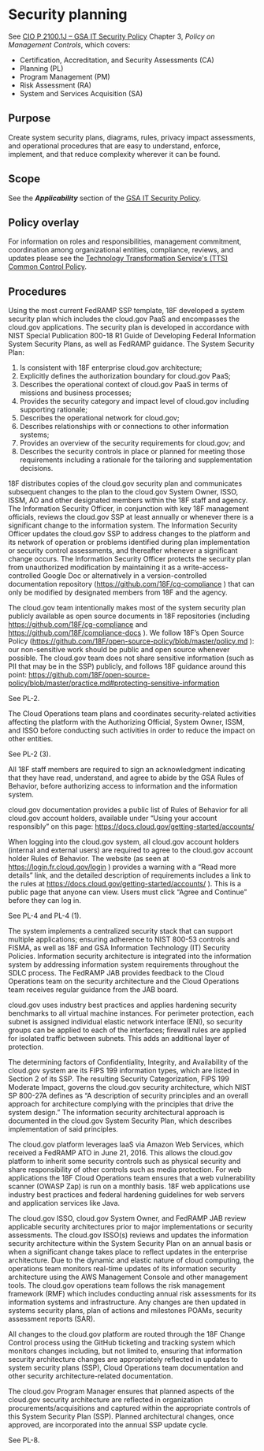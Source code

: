 # Security planning

See [CIO P 2100.1J – GSA IT Security Policy](http://www.gsa.gov/portal/mediaId/129634/fileName/CIO_21001J_CHGE_1_GSA_Information_Technology_(IT)_Security_Policy_(Posted_Version_4-28-2016).action) Chapter 3, _Policy on Management Controls_, which covers:

* Certification, Accreditation, and Security Assessments (CA)
* Planning (PL)
* Program Management (PM)
* Risk Assessment (RA)
* System and Services Acquisition (SA)

## Purpose

Create system security plans, diagrams, rules, privacy impact assessments, and operational procedures that are easy to understand, enforce, implement, and that reduce complexity wherever it can be found. 

## Scope

See the **_Applicability_** section of the [GSA IT Security Policy](http://www.gsa.gov/portal/mediaId/129634/fileName/CIO_21001J_CHGE_1_GSA_Information_Technology_(IT)_Security_Policy_(Posted_Version_4-28-2016).action).

## Policy overlay

For information on roles and responsibilities, management commitment, coordination among organizational entities, compliance, reviews, and updates please see the [Technology Transformation Service's (TTS) Common Control Policy](https://github.com/18F/compliance-docs/blob/master/TTS-Common-Control-Policy.md).

## Procedures

Using the most current FedRAMP SSP template, 18F developed a system security plan which includes the cloud.gov PaaS and encompasses the cloud.gov applications. The security plan is developed in accordance with NIST Special Publication 800-18 R1 Guide of Developing Federal Information System Security Plans, as well as FedRAMP guidance. The System Security Plan: 

1.	Is consistent with 18F enterprise cloud.gov architecture; 
2.	Explicitly defines the authorization boundary for cloud.gov PaaS; 
3.	Describes the operational context of cloud.gov PaaS in terms of missions and business processes; 
4.	Provides the security category and impact level of cloud.gov including supporting rationale; 
5.	Describes the operational network for cloud.gov; 
6.	Describes relationships with or connections to other information systems; 
7.	Provides an overview of the security requirements for cloud.gov; and 
8.	Describes the security controls in place or planned for meeting those requirements including a rationale for the tailoring and supplementation decisions. 

18F distributes copies of the cloud.gov security plan and communicates subsequent changes to the plan to the cloud.gov System Owner, ISSO, ISSM, AO and other designated members within the 18F staff and agency.
The Information Security Officer, in conjunction with key 18F management officials, reviews the cloud.gov SSP at least annually or whenever there is a significant change to the information system.
The Information Security Officer updates the cloud.gov SSP to address changes to the platform and its network of operation or problems identified during plan implementation or security control assessments, and thereafter whenever a significant change occurs. 
The Information Security Officer protects the security plan from unauthorized modification by maintaining it as a write-access-controlled Google Doc or alternatively in a version-controlled documentation repository (https://github.com/18F/cg-compliance ) that can only be modified by designated members from 18F and the agency.

The cloud.gov team intentionally makes most of the system security plan publicly available as open source documents in 18F repositories (including https://github.com/18F/cg-compliance and https://github.com/18F/compliance-docs ). We follow 18F’s Open Source Policy (https://github.com/18F/open-source-policy/blob/master/policy.md ): our non-sensitive work should be public and open source whenever possible. The cloud.gov team does not share sensitive information (such as PII that may be in the SSP) publicly, and follows 18F guidance around this point: https://github.com/18F/open-source-policy/blob/master/practice.md#protecting-sensitive-information

See PL-2.

The Cloud Operations team plans and coordinates security-related activities affecting the platform with the Authorizing Official, System Owner, ISSM, and ISSO before conducting such activities in order to reduce the impact on other entities.

See PL-2 (3).

All 18F staff members are required to sign an acknowledgment indicating that they have read, understand, and agree to abide by the GSA Rules of Behavior, before authorizing access to information and the information system.

cloud.gov documentation provides a public list of Rules of Behavior for all cloud.gov account holders, available under “Using your account responsibly” on this page: https://docs.cloud.gov/getting-started/accounts/

When logging into the cloud.gov system, all cloud.gov account holders (internal and external users) are required to agree to the cloud.gov account holder Rules of Behavior. The website (as seen at https://login.fr.cloud.gov/login ) provides a warning with a “Read more details” link, and the detailed description of requirements includes a link to the rules at https://docs.cloud.gov/getting-started/accounts/ ). This is a public page that anyone can view. Users must click “Agree and Continue” before they can log in.

See PL-4 and PL-4 (1).

The system implements a centralized security stack that can support multiple applications; ensuring adherence to NIST 800-53 controls and FISMA, as well as 18F and GSA Information Technology (IT) Security Policies. Information security architecture is integrated into the information system by addressing information system requirements throughout the SDLC process. The FedRAMP JAB provides feedback to the Cloud Operations team on the security architecture and the Cloud Operations team receives regular guidance from the JAB board.
 
cloud.gov uses industry best practices and applies hardening security benchmarks to all virtual machine instances.  For perimeter protection, each subnet is assigned individual elastic network interface (ENI), so security groups can be applied to each of the interfaces; firewall rules are applied for isolated traffic between subnets.  This adds an additional layer of protection.   

The determining factors of Confidentiality, Integrity, and Availability of the cloud.gov system are its FIPS 199 information types, which are listed in Section 2 of its SSP. The resulting Security Categorization, FIPS 199 Moderate Impact, governs the cloud.gov security architecture, which NIST SP 800-27A defines as “A description of security principles and an overall approach for architecture complying with the principles that drive the system design.” The information security architectural approach is documented in the cloud.gov System Security Plan, which describes implementation of said principles. 

The cloud.gov platform leverages IaaS via Amazon Web Services, which received a FedRAMP ATO in June 21, 2016.  This allows the cloud.gov platform to inherit some security controls such as physical security and share responsibility of other controls such as media protection. For web applications the 18F Cloud Operations team ensures that a web vulnerability scanner (OWASP Zap) is run on a monthly basis. 18F web applications use industry best practices and federal hardening guidelines for web servers and application services like Java.  

The cloud.gov ISSO, cloud.gov System Owner, and FedRAMP JAB review applicable security architectures prior to major implementations or security assessments. The cloud.gov ISSO(s) reviews and updates the information security architecture within the System Security Plan on an annual basis or when a significant change takes place to reflect updates in the enterprise architecture. Due to the dynamic and elastic nature of cloud computing, the operations team monitors real-time updates of its information security architecture using the AWS Management Console and other management tools. 
The cloud.gov operations team follows the risk management framework (RMF) which includes conducting annual risk assessments for its information systems and infrastructure. Any changes are then updated in systems security plans, plan of actions and milestones POAMs, security assessment reports (SAR).

All changes to the cloud.gov platform are routed through the 18F Change Control process using the GitHub ticketing and tracking system which monitors changes including, but not limited to, ensuring that information security architecture changes are appropriately reflected in updates to system security plans (SSP), Cloud Operations team documentation and other security architecture-related documentation.  


The cloud.gov Program Manager ensures that planned aspects of the cloud.gov security architecture are reflected in organization procurements/acquisitions and captured within the appropriate controls of this System Security Plan (SSP). Planned architectural changes, once approved, are incorporated into the annual SSP update cycle.


See PL-8.
